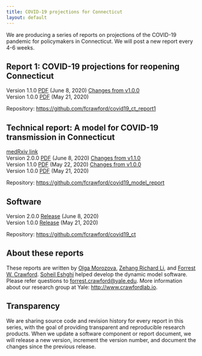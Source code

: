 ```yaml
---
title: COVID-19 projections for Connecticut
layout: default
---
```


We are producing a series of reports on projections of the COVID-19 pandemic for policymakers in Connecticut. We will post a new report every 4-6 weeks. 

## Report 1: COVID-19 projections for reopening Connecticut

Version 1.1.0 [PDF](https://github.com/fcrawford/covid19_ct_report1/releases/download/v1.1.0/report1.pdf) (June 8, 2020) [Changes from v1.0.0](https://github.com/fcrawford/covid19_ct_report1/compare/v1.0.0...v1.1.0)<br> 
Version 1.0.0 [PDF](https://github.com/fcrawford/covid19_ct_report1/releases/download/v1.0.0/report1.pdf) (May 21, 2020) 

Repository: <https://github.com/fcrawford/covid19_ct_report1>


## Technical report: A model for COVID-19 transmission in Connecticut
[medRxiv link](https://www.medrxiv.org/content/10.1101/2020.06.12.20126391v1)<br>
Version 2.0.0 [PDF](https://github.com/fcrawford/covid19_model_report/releases/download/v2.0.0/covid19_tech_report.pdf) (June 8, 2020) [Changes from v1.1.0](https://github.com/fcrawford/covid19_model_report/compare/v1.1.0...v2.0.0)<br>
Version 1.1.0 [PDF](https://github.com/fcrawford/covid19_model_report/releases/download/v1.1.0/covid19_tech_report.pdf) (May 22, 2020) [Changes from v1.0.0](https://github.com/fcrawford/covid19_model_report/compare/v1.0.0...v1.1.0)<br>
Version 1.0.0 [PDF](https://github.com/fcrawford/covid19_model_report/releases/download/v1.0.0/covid19_tech_report.pdf) (May 21, 2020)

Repository: <https://github.com/fcrawford/covid19_model_report>


## Software 

Version 2.0.0 [Release](https://github.com/fcrawford/covid19_ct/releases/tag/v2.0.0) (June 8, 2020)<br>
Version 1.0.0 [Release](https://github.com/fcrawford/covid19_ct/releases/tag/v1.0.0) (May 21, 2020) 

Repository: <https://github.com/fcrawford/covid19_ct>


## About these reports

These reports are written by [Olga Morozova](http://campuspress.yale.edu/omorozova/), [Zehang Richard Li](https://zehangli.com/), and [Forrest W. Crawford](http://www.crawfordlab.io/). [Soheil Eshghi](http://www.soheileshghi.com/) helped develop the dynamic model software.  Please refer questions to <forrest.crawford@yale.edu>.  More information about our research group at Yale: <http://www.crawfordlab.io>. 

## Transparency

We are sharing source code and revision history for every report in this series, with the goal of providing transparent and reproducible research products.  When we update a software component or report document, we will release a new version, increment the version number, and document the changes since the previous release.  


